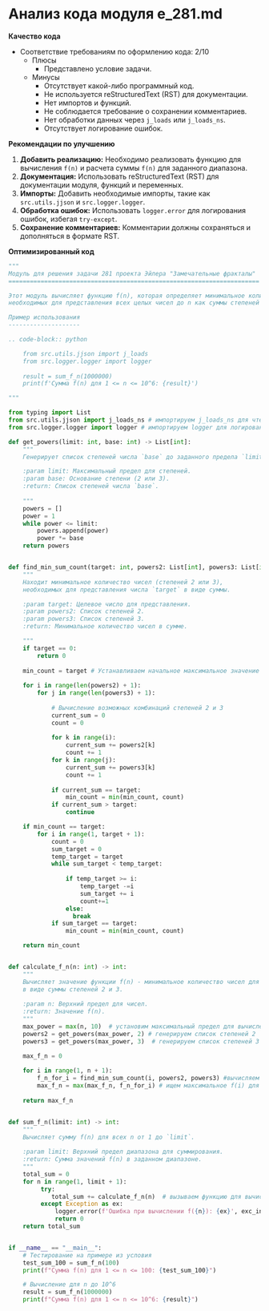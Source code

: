 # Анализ кода модуля e_281.md

**Качество кода**

-   Соответствие требованиям по оформлению кода: 2/10
    -   Плюсы
        -   Представлено условие задачи.
    -   Минусы
        -   Отсутствует какой-либо программный код.
        -   Не используется reStructuredText (RST) для документации.
        -   Нет импортов и функций.
        -   Не соблюдается требование о сохранении комментариев.
        -   Нет обработки данных через `j_loads` или `j_loads_ns`.
        -   Отсутствует логирование ошибок.

**Рекомендации по улучшению**

1.  **Добавить реализацию:** Необходимо реализовать функцию для вычисления `f(n)` и расчета суммы `f(n)` для заданного диапазона.
2.  **Документация:** Использовать reStructuredText (RST) для документации модуля, функций и переменных.
3.  **Импорты:** Добавить необходимые импорты, такие как `src.utils.jjson` и `src.logger.logger`.
4.  **Обработка ошибок:** Использовать `logger.error` для логирования ошибок, избегая `try-except`.
5.  **Сохранение комментариев:** Комментарии должны сохраняться и дополняться в формате RST.

**Оптимизированный код**

```python
"""
Модуль для решения задачи 281 проекта Эйлера "Замечательные фракталы"
======================================================================

Этот модуль вычисляет функцию f(n), которая определяет минимальное количество чисел,
необходимых для представления всех целых чисел до n как суммы степеней 2 и 3.

Пример использования
--------------------

.. code-block:: python

    from src.utils.jjson import j_loads
    from src.logger.logger import logger
    
    result = sum_f_n(1000000)
    print(f'Сумма f(n) для 1 <= n <= 10^6: {result}')

"""

from typing import List
from src.utils.jjson import j_loads_ns # импортируем j_loads_ns для чтения данных
from src.logger.logger import logger # импортируем logger для логирования

def get_powers(limit: int, base: int) -> List[int]:
    """
    Генерирует список степеней числа `base` до заданного предела `limit`.

    :param limit: Максимальный предел для степеней.
    :param base: Основание степени (2 или 3).
    :return: Список степеней числа `base`.
    
    """
    powers = []
    power = 1
    while power <= limit:
        powers.append(power)
        power *= base
    return powers


def find_min_sum_count(target: int, powers2: List[int], powers3: List[int]) -> int:
    """
    Находит минимальное количество чисел (степеней 2 или 3),
    необходимых для представления числа `target` в виде суммы.

    :param target: Целевое число для представления.
    :param powers2: Список степеней 2.
    :param powers3: Список степеней 3.
    :return: Минимальное количество чисел в сумме.

    """
    if target == 0:
        return 0
    
    min_count = target # Устанавливаем начальное максимальное значение
    
    for i in range(len(powers2) + 1):
        for j in range(len(powers3) + 1):
           
            # Вычисление возможных комбинаций степеней 2 и 3
            current_sum = 0
            count = 0
            
            for k in range(i):
                current_sum += powers2[k]
                count += 1
            for k in range(j):
                current_sum += powers3[k]
                count += 1
                
            if current_sum == target:
                min_count = min(min_count, count)
            if current_sum > target:
                continue

    if min_count == target:
        for i in range(1, target + 1):
            count = 0
            sum_target = 0
            temp_target = target
            while sum_target < temp_target:
               
                if temp_target >= i:
                    temp_target -=i
                    sum_target += i
                    count+=1
                else:
                  break
            if sum_target == target:
                min_count = min(min_count, count)    

    return min_count


def calculate_f_n(n: int) -> int:
    """
    Вычисляет значение функции f(n) - минимальное количество чисел для представления всех чисел до n
    в виде суммы степеней 2 и 3.
    
    :param n: Верхний предел для чисел.
    :return: Значение f(n).
    """
    max_power = max(n, 10)  # установим максимальный предел для вычислений
    powers2 = get_powers(max_power, 2) # генерируем список степеней 2
    powers3 = get_powers(max_power, 3)  # генерируем список степеней 3

    max_f_n = 0
    
    for i in range(1, n + 1):
        f_n_for_i = find_min_sum_count(i, powers2, powers3) #вычисляем f(i)
        max_f_n = max(max_f_n, f_n_for_i) # ищем максимальное f(i) для текущего n
        
    return max_f_n


def sum_f_n(limit: int) -> int:
    """
    Вычисляет сумму f(n) для всех n от 1 до `limit`.
    
    :param limit: Верхний предел диапазона для суммирования.
    :return: Сумма значений f(n) в заданном диапазоне.
    """
    total_sum = 0
    for n in range(1, limit + 1):
         try:
            total_sum += calculate_f_n(n)  # вызываем функцию для вычисления f(n) и добавляем к сумме
         except Exception as ex:
             logger.error(f'Ошибка при вычислении f({n}): {ex}', exc_info=True)
             return 0
    return total_sum


if __name__ == "__main__":
    # Тестирование на примере из условия
    test_sum_100 = sum_f_n(100)
    print(f"Сумма f(n) для 1 <= n <= 100: {test_sum_100}")

    # Вычисление для n до 10^6
    result = sum_f_n(1000000)
    print(f"Сумма f(n) для 1 <= n <= 10^6: {result}")
```